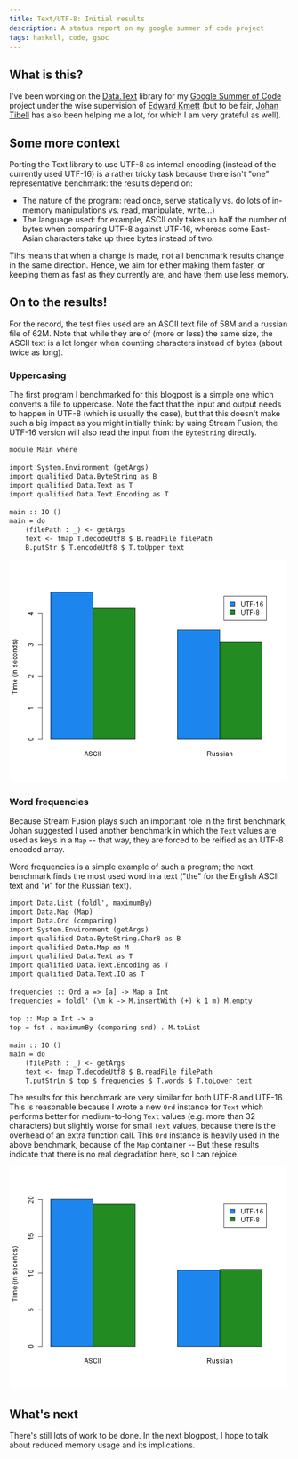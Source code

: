 ```yaml
---
title: Text/UTF-8: Initial results
description: A status report on my google summer of code project
tags: haskell, code, gsoc
---
```


## What is this?

I've been working on the [Data.Text] library for my [Google Summer of
Code][gsoc] project under the wise supervision of [Edward Kmett] (but to be
fair, [Johan Tibell] has also been helping me a lot, for which I am very
grateful as well).

[Data.Text]: http://hackage.haskell.org/package/text
[gsoc]: http://socghop.appspot.com/gsoc/project/google/gsoc2011/jaspervdj/15001
[Edward Kmett]: http://comonad.com/
[Johan Tibell]: http://blog.johantibell.com/

## Some more context

Porting the Text library to use UTF-8 as internal encoding (instead of the
currently used UTF-16) is a rather tricky task because there isn't "one"
representative benchmark: the results depend on:

- The nature of the program: read once, serve statically vs. do lots of
  in-memory manipulations vs. read, manipulate, write...)
- The language used: for example, ASCII only takes up half the number of bytes
  when comparing UTF-8 against UTF-16, whereas some East-Asian characters take
  up three bytes instead of two.

Tihs means that when a change is made, not all benchmark results change in the
same direction. Hence, we aim for either making them faster, or keeping them as
fast as they currently are, and have them use less memory.

## On to the results!

For the record, the test files used are an ASCII text file of 58M and a russian
file of 62M. Note that while they are of (more or less) the same size, the ASCII
text is a lot longer when counting characters instead of bytes (about twice as
long).

### Uppercasing

The first program I benchmarked for this blogpost is a simple one which converts
a file to uppercase. Note the fact that the input and output needs to happen in
UTF-8 (which is usually the case), but that this doesn't make such a big impact
as you might initially think: by using Stream Fusion, the UTF-16 version will
also read the input from the `ByteString` directly.

~~~~~{.haskell}
module Main where

import System.Environment (getArgs)
import qualified Data.ByteString as B
import qualified Data.Text as T
import qualified Data.Text.Encoding as T

main :: IO ()
main = do
    (filePath : _) <- getArgs
    text <- fmap T.decodeUtf8 $ B.readFile filePath
    B.putStr $ T.encodeUtf8 $ T.toUpper text
~~~~~

![Results for the uppercasing benchmark](/images/2011-07-10-upper.png)

### Word frequencies

Because Stream Fusion plays such an important role in the first benchmark, Johan
suggested I used another benchmark in which the `Text` values are used as keys
in a `Map` -- that way, they are forced to be reified as an UTF-8 encoded array.

Word frequencies is a simple example of such a program; the next benchmark finds
the most used word in a text ("the" for the English ASCII text and "и" for the
Russian text).

~~~~~{.haskell}
import Data.List (foldl', maximumBy)
import Data.Map (Map)
import Data.Ord (comparing)
import System.Environment (getArgs)
import qualified Data.ByteString.Char8 as B
import qualified Data.Map as M
import qualified Data.Text as T
import qualified Data.Text.Encoding as T
import qualified Data.Text.IO as T

frequencies :: Ord a => [a] -> Map a Int
frequencies = foldl' (\m k -> M.insertWith (+) k 1 m) M.empty

top :: Map a Int -> a
top = fst . maximumBy (comparing snd) . M.toList

main :: IO ()
main = do
    (filePath : _) <- getArgs 
    text <- fmap T.decodeUtf8 $ B.readFile filePath
    T.putStrLn $ top $ frequencies $ T.words $ T.toLower text
~~~~~

The results for this benchmark are very similar for both UTF-8 and UTF-16. This
is reasonable because I wrote a new `Ord` instance for `Text` which performs
better for medium-to-long `Text` values (e.g. more than 32 characters) but
slightly worse for small `Text` values, because there is the overhead of an
extra function call. This `Ord` instance is heavily used in the above benchmark,
because of the `Map` container -- But these results indicate that there is no
real degradation here, so I can rejoice.

![Results for the word frequencies benchmark](/images/2011-07-10-word-freqs.png)

## What's next

There's still lots of work to be done. In the next blogpost, I hope to talk
about reduced memory usage and its implications.
